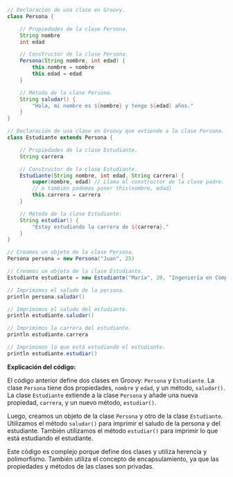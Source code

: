 ```groovy
// Declaración de una clase en Groovy.
class Persona {

    // Propiedades de la clase Persona.
    String nombre
    int edad

    // Constructor de la clase Persona.
    Persona(String nombre, int edad) {
        this.nombre = nombre
        this.edad = edad
    }

    // Método de la clase Persona.
    String saludar() {
        "Hola, mi nombre es ${nombre} y tengo ${edad} años."
    }
}

// Declaración de una clase en Groovy que extiende a la clase Persona.
class Estudiante extends Persona {

    // Propiedades de la clase Estudiante.
    String carrera

    // Constructor de la clase Estudiante.
    Estudiante(String nombre, int edad, String carrera) {
        super(nombre, edad) // Llama al constructor de la clase padre.
        // o también podemos poner this(nombre, edad)
        this.carrera = carrera
    }

    // Método de la clase Estudiante.
    String estudiar() {
        "Estoy estudiando la carrera de ${carrera}."
    }
}

// Creamos un objeto de la clase Persona.
Persona persona = new Persona("Juan", 25)

// Creamos un objeto de la clase Estudiante.
Estudiante estudiante = new Estudiante("María", 20, "Ingeniería en Computación")

// Imprimimos el saludo de la persona.
println persona.saludar()

// Imprimimos el saludo del estudiante.
println estudiante.saludar()

// Imprimimos la carrera del estudiante.
println estudiante.carrera

// Imprimimos lo que está estudiando el estudiante.
println estudiante.estudiar()
```

**Explicación del código:**

El código anterior define dos clases en Groovy: `Persona` y `Estudiante`. La clase `Persona` tiene dos propiedades, `nombre` y `edad`, y un método, `saludar()`. La clase `Estudiante` extiende a la clase `Persona` y añade una nueva propiedad, `carrera`, y un nuevo método, `estudiar()`.

Luego, creamos un objeto de la clase `Persona` y otro de la clase `Estudiante`. Utilizamos el método `saludar()` para imprimir el saludo de la persona y del estudiante. También utilizamos el método `estudiar()` para imprimir lo que está estudiando el estudiante.

Este código es complejo porque define dos clases y utiliza herencia y polimorfismo. También utiliza el concepto de encapsulamiento, ya que las propiedades y métodos de las clases son privadas.